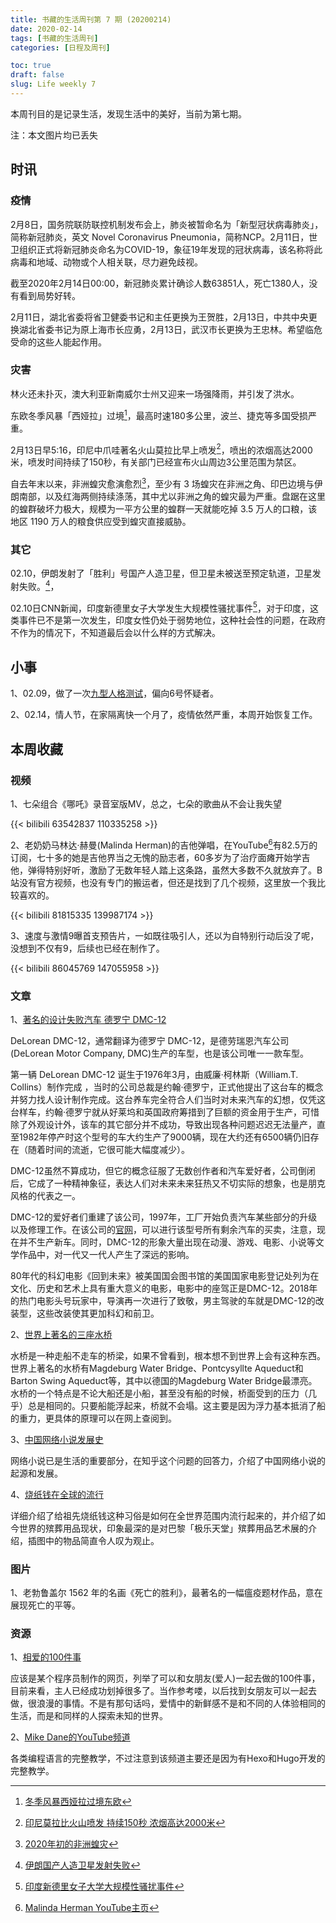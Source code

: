 ```yaml
---
title: 书藏的生活周刊第 7 期 (20200214)
date: 2020-02-14
tags: [书藏的生活周刊]
categories: [日程及周刊]

toc: true
draft: false
slug: Life weekly 7
---
```


本周刊目的是记录生活，发现生活中的美好，当前为第七期。

注：本文图片均已丢失

<!--more-->

## 时讯

### 疫情

2月8日，国务院联防联控机制发布会上，肺炎被暂命名为「新型冠状病毒肺炎」，简称新冠肺炎，英文 Novel Coronavirus Pneumonia，简称NCP。2月11日，世卫组织正式将新冠肺炎命名为COVID-19，象征19年发现的冠状病毒，该名称将此病毒和地域、动物或个人相关联，尽力避免歧视。

截至2020年2月14日00:00，新冠肺炎累计确诊人数63851人，死亡1380人，没有看到局势好转。

2月11日，湖北省委将省卫健委书记和主任更换为王贺胜，2月13日，中共中央更换湖北省委书记为原上海市长应勇，2月13日，武汉市长更换为王忠林。希望临危受命的这些人能起作用。

### 灾害

林火还未扑灭，澳大利亚新南威尔士州又迎来一场强降雨，并引发了洪水。

东欧冬季风暴「西娅拉」过境[^1]，最高时速180多公里，波兰、捷克等多国受损严重。

[^1]: [冬季风暴西娅拉过境东欧](http://app.cctv.com/special/cportal/detail/arti/index.html?id=Arti9sUTYpw1lnIIIqVeUwxV200212&fromapp=cctvnews&version=803&allow_comment=1&version=803&allow_comment=1&allow_comment=1)

2月13日早5:16，印尼中爪哇著名火山莫拉比早上喷发[^2]，喷出的浓烟高达2000米，喷发时间持续了150秒，有关部门已经宣布火山周边3公里范围为禁区。

[^2]:[印尼莫拉比火山喷发 持续150秒 浓烟高达2000米](http://m.news.cctv.com/2020/02/13/ARTI0Yz7Cf3A0HPVKFCb9ZvR200213.shtml)

自去年末以来，非洲蝗灾愈演愈烈[^3]，至少有 3 场蝗灾在非洲之角、印巴边境与伊朗南部，以及红海两侧持续涤荡，其中尤以非洲之角的蝗灾最为严重。盘踞在这里的蝗群破坏力极大，规模为一平方公里的蝗群一天就能吃掉 3.5 万人的口粮，该地区 1190 万人的粮食供应受到蝗灾直接威胁。

[^3]:[2020年初的非洲蝗灾](http://news-at.zhihu.com/story/9720316)

### 其它

02.10，伊朗发射了「胜利」号国产人造卫星，但卫星未被送至预定轨道，卫星发射失败。[^4]，

[^4]:[伊朗国产人造卫星发射失败](http://m.news.cctv.com/2020/02/10/ARTIV7MbQPKJAtskZjis7gJY200210.shtml)

02.10日CNN新闻，印度新德里女子大学发生大规模性骚扰事件[^5]，对于印度，这类事件已不是第一次发生，印度女性仍处于弱势地位，这种社会性的问题，在政府不作为的情况下，不知道最后会以什么样的方式解决。

[^5]:[印度新德里女子大学大规模性骚扰事件](https://www.cnn.ph/world/2020/2/10/outcry-massive-assault-women-s-college-India-.html)

## 小事

1、02.09，做了一次[九型人格测试](http://cnenn.cn/html/jiuxingrengeceshi/)，偏向6号怀疑者。

2、02.14，情人节，在家隔离快一个月了，疫情依然严重，本周开始恢复工作。

## 本周收藏

### 视频

1、七朵组合《哪吒》录音室版MV，总之，七朵的歌曲从不会让我失望

{{< bilibili 63542837 110335258 >}}

2、老奶奶马林达·赫曼(Malinda Herman)的吉他弹唱，在YouTube[^6]有82.5万的订阅，七十多的她是吉他界当之无愧的励志者，60多岁为了治疗面瘫开始学吉他，弹得特别好听，激励了无数年轻人踏上这条路，虽然大多数不久就放弃了。B站没有官方视频，也没有专门的搬运者，但还是找到了几个视频，这里放一个我比较喜欢的。

[^6]:[Malinda Herman YouTube主页](https://www.youtube.com/channel/UCKz15eIpSAvQmy-ZttXPyog/featured)

{{< bilibili 81815335 139987174 >}}

3、速度与激情9曝首支预告片，一如既往吸引人，还以为自特别行动后没了呢，没想到不仅有9，后续也已经在制作了。

{{< bilibili 86045769 147055958 >}}

### 文章

1、[著名的设计失败汽车 德罗宁 DMC-12](https://news-at.zhihu.com/story/9719976)

DeLorean DMC-12，通常翻译为德罗宁 DMC-12，是德劳瑞恩汽车公司(DeLorean Motor Company, DMC)生产的车型，也是该公司唯一一款车型。

第一辆 DeLorean DMC-12 诞生于1976年3月，由威廉·柯林斯（William.T. Collins）制作完成 ，当时的公司总裁是约翰·德罗宁，正式他提出了这台车的概念并努力找人设计制作完成。这台养车完全符合人们当时对未来汽车的幻想，仅凭这台样车，约翰·德罗宁就从好莱坞和英国政府筹措到了巨额的资金用于生产，可惜除了外观设计外，该车的其它部分并不成功，导致出现各种问题迟迟无法量产，直至1982年停产时这个型号的车大约生产了9000辆，现在大约还有6500辆仍旧存在（随着时间的流逝，它很可能大幅度减少）。

DMC-12虽然不算成功，但它的概念征服了无数创作者和汽车爱好者，公司倒闭后，它成了一种精神象征，表达人们对未来未来狂热又不切实际的想象，也是朋克风格的代表之一。

DMC-12的爱好者们重建了该公司，1997年，工厂开始负责汽车某些部分的升级以及修理工作。在该公司的[官网](https://www.delorean.com/)，可以进行该型号所有剩余汽车的买卖，注意，现在并不生产新车。同时，DMC-12的形象大量出现在动漫、游戏、电影、小说等文学作品中，对一代又一代人产生了深远的影响。

80年代的科幻电影《回到未来》被美国国会图书馆的美国国家电影登记处列为在文化、历史和艺术上具有重大意义的电影，电影中的座驾正是DMC-12。2018年的热门电影头号玩家中，导演再一次进行了致敬，男主驾驶的车就是DMC-12的改装型，这些改装使其更加科幻和前卫。

2、[世界上著名的三座水桥](https://www.amusingplanet.com/2012/09/3-most-impressive-water-bridges-around.html)

水桥是一种走船不走车的桥梁，如果不曾看到，根本想不到世界上会有这种东西。世界上著名的水桥有Magdeburg Water Bridge、Pontcysyllte Aqueduct和Barton Swing Aqueduct等，其中以德国的Magdeburg Water Bridge最漂亮。水桥的一个特点是不论大船还是小船，甚至没有船的时候，桥面受到的压力（几乎）总是相同的。只要船能浮起来，桥就不会塌。这主要是因为浮力基本抵消了船的重力，更具体的原理可以在网上查阅到。

3、[中国网络小说发展史](https://www.zhihu.com/question/23509804)

网络小说已是生活的重要部分，在知乎这个问题的回答力，介绍了中国网络小说的起源和发展。

4、[烧纸钱在全球的流行](http://news-at.zhihu.com/story/9720378)

详细介绍了给祖先烧纸钱这种习俗是如何在全世界范围内流行起来的，并介绍了如今世界的殡葬用品现状，印象最深的是对巴黎「极乐天堂」殡葬用品艺术展的介绍，插图中的物品简直令人叹为观止。

### 图片

1、老勃鲁盖尔 1562 年的名画《死亡的胜利》，最著名的一幅瘟疫题材作品，意在展现死亡的平等。

### 资源

1、[相爱的100件事](http://www.xiangaiwang.com/)

应该是某个程序员制作的网页，列举了可以和女朋友(爱人)一起去做的100件事，目前来看，主人已经成功划掉很多了。当作参考喽，以后找到女朋友可以一起去做，很浪漫的事情。不是有那句话吗，爱情中的新鲜感不是和不同的人体验相同的生活，而是和同样的人探索未知的世界。

2、[Mike Dane的YouTube频道](https://www.youtube.com/channel/UCvmINlrza7JHB1zkIOuXEbw/featured)

各类编程语言的完整教学，不过注意到该频道主要还是因为有Hexo和Hugo开发的完整教学。
